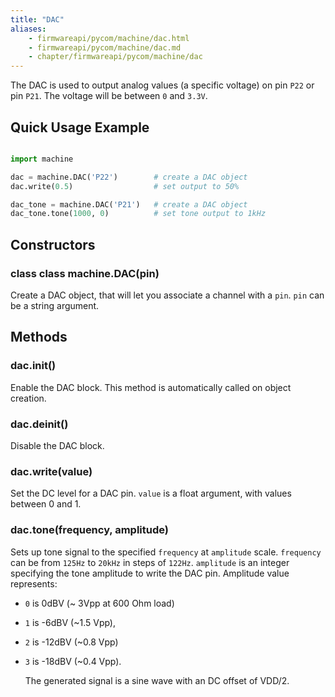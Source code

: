```yaml
---
title: "DAC"
aliases:
    - firmwareapi/pycom/machine/dac.html
    - firmwareapi/pycom/machine/dac.md
    - chapter/firmwareapi/pycom/machine/dac
---
```


The DAC is used to output analog values (a specific voltage) on pin `P22` or pin `P21`. The voltage will be between `0` and `3.3V`.

## Quick Usage Example

```python

import machine

dac = machine.DAC('P22')        # create a DAC object
dac.write(0.5)                  # set output to 50%

dac_tone = machine.DAC('P21')   # create a DAC object
dac_tone.tone(1000, 0)          # set tone output to 1kHz
```

## Constructors

### class class machine.DAC(pin)

Create a DAC object, that will let you associate a channel with a `pin`. `pin` can be a string argument.

## Methods

### dac.init()

Enable the DAC block. This method is automatically called on object creation.

### dac.deinit()

Disable the DAC block.

### dac.write(value)

Set the DC level for a DAC pin. `value` is a float argument, with values between 0 and 1.

### dac.tone(frequency, amplitude)

Sets up tone signal to the specified `frequency` at `amplitude` scale. `frequency` can be from `125Hz` to `20kHz` in steps of `122Hz`. `amplitude` is an integer specifying the tone amplitude to write the DAC pin. Amplitude value represents:

* `0` is 0dBV (~ 3Vpp at 600 Ohm load)
* `1` is -6dBV (~1.5 Vpp), 
* `2` is -12dBV (~0.8 Vpp)
* `3` is -18dBV (~0.4 Vpp).

  The generated signal is a sine wave with an DC offset of VDD/2.

